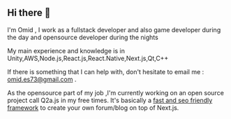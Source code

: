 ## Hi there 👋

I'm Omid , I work as a fullstack developer and also game developer during the day and opensource developer during the nights

My main experience and knowledge is in Unity,AWS,Node.js,React.js,React.Native,Next.js,Qt,C++

If there is something that I can help with, don't hesitate to email me : omid.es73@gmail.com .

As the opensource part of my job ,I'm currently working on an open source project call Q2a.js in my free times. It's basically a [fast and seo friendly framework](https://github.com/uchar/Q2A.js) to create your own forum/blog on top of Next.js.







